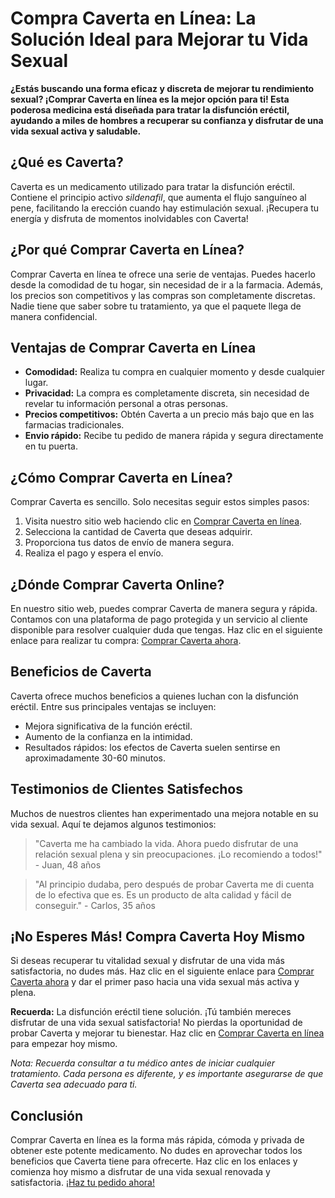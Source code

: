# Compra Caverta en Línea: La Solución Ideal para Mejorar tu Vida Sexual

**¿Estás buscando una forma eficaz y discreta de mejorar tu rendimiento sexual? ¡Comprar Caverta en línea es la mejor opción para ti! Esta poderosa medicina está diseñada para tratar la disfunción eréctil, ayudando a miles de hombres a recuperar su confianza y disfrutar de una vida sexual activa y saludable.**

## ¿Qué es Caverta?

Caverta es un medicamento utilizado para tratar la disfunción eréctil. Contiene el principio activo _sildenafil_, que aumenta el flujo sanguíneo al pene, facilitando la erección cuando hay estimulación sexual. ¡Recupera tu energía y disfruta de momentos inolvidables con Caverta!

## ¿Por qué Comprar Caverta en Línea?

Comprar Caverta en línea te ofrece una serie de ventajas. Puedes hacerlo desde la comodidad de tu hogar, sin necesidad de ir a la farmacia. Además, los precios son competitivos y las compras son completamente discretas. Nadie tiene que saber sobre tu tratamiento, ya que el paquete llega de manera confidencial.

## Ventajas de Comprar Caverta en Línea

- **Comodidad:** Realiza tu compra en cualquier momento y desde cualquier lugar.
- **Privacidad:** La compra es completamente discreta, sin necesidad de revelar tu información personal a otras personas.
- **Precios competitivos:** Obtén Caverta a un precio más bajo que en las farmacias tradicionales.
- **Envio rápido:** Recibe tu pedido de manera rápida y segura directamente en tu puerta.

## ¿Cómo Comprar Caverta en Línea?

Comprar Caverta es sencillo. Solo necesitas seguir estos simples pasos:

1. Visita nuestro sitio web haciendo clic en [Comprar Caverta en línea](https://tinyurl.com/cavertabestprice "Comprar Caverta online").
2. Selecciona la cantidad de Caverta que deseas adquirir.
3. Proporciona tus datos de envío de manera segura.
4. Realiza el pago y espera el envío.

## ¿Dónde Comprar Caverta Online?

En nuestro sitio web, puedes comprar Caverta de manera segura y rápida. Contamos con una plataforma de pago protegida y un servicio al cliente disponible para resolver cualquier duda que tengas. Haz clic en el siguiente enlace para realizar tu compra: [Comprar Caverta ahora](https://tinyurl.com/cavertabestprice "Comprar Caverta online ahora").

## Beneficios de Caverta

Caverta ofrece muchos beneficios a quienes luchan con la disfunción eréctil. Entre sus principales ventajas se incluyen:

- Mejora significativa de la función eréctil.
- Aumento de la confianza en la intimidad.
- Resultados rápidos: los efectos de Caverta suelen sentirse en aproximadamente 30-60 minutos.

## Testimonios de Clientes Satisfechos

Muchos de nuestros clientes han experimentado una mejora notable en su vida sexual. Aquí te dejamos algunos testimonios:

> "Caverta me ha cambiado la vida. Ahora puedo disfrutar de una relación sexual plena y sin preocupaciones. ¡Lo recomiendo a todos!" - Juan, 48 años

> "Al principio dudaba, pero después de probar Caverta me di cuenta de lo efectiva que es. Es un producto de alta calidad y fácil de conseguir." - Carlos, 35 años

## ¡No Esperes Más! Compra Caverta Hoy Mismo

Si deseas recuperar tu vitalidad sexual y disfrutar de una vida más satisfactoria, no dudes más. Haz clic en el siguiente enlace para [Comprar Caverta ahora](https://tinyurl.com/cavertabestprice "Comprar Caverta online ahora") y dar el primer paso hacia una vida sexual más activa y plena.

**Recuerda:** La disfunción eréctil tiene solución. ¡Tú también mereces disfrutar de una vida sexual satisfactoria! No pierdas la oportunidad de probar Caverta y mejorar tu bienestar. Haz clic en [Comprar Caverta en línea](https://tinyurl.com/cavertabestprice "Comprar Caverta en línea") para empezar hoy mismo.

_Nota: Recuerda consultar a tu médico antes de iniciar cualquier tratamiento. Cada persona es diferente, y es importante asegurarse de que Caverta sea adecuado para ti._

## Conclusión

Comprar Caverta en línea es la forma más rápida, cómoda y privada de obtener este potente medicamento. No dudes en aprovechar todos los beneficios que Caverta tiene para ofrecerte. Haz clic en los enlaces y comienza hoy mismo a disfrutar de una vida sexual renovada y satisfactoria. [¡Haz tu pedido ahora!](https://tinyurl.com/cavertabestprice "Comprar Caverta ahora")
